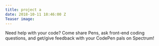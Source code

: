 ```yaml
---
title: project a
date: 2018-10-11 18:46:00 Z
Teaser image: 
---
```


Need help with your code? Come share Pens, ask front-end coding questions, and get/give feedback with your CodePen pals on Spectrum!